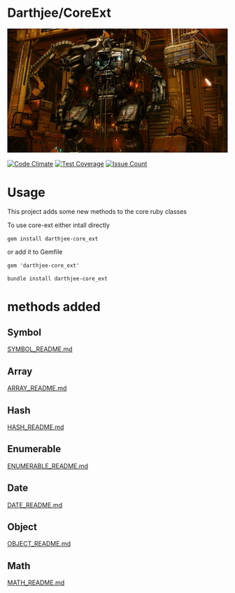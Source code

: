 Darthjee/CoreExt
========

![core_ext](https://raw.githubusercontent.com/darthjee/core_ext/master/mech.jpg)

[![Code Climate](https://codeclimate.com/github/darthjee/core_ext/badges/gpa.svg)](https://codeclimate.com/github/darthjee/core_ext)
[![Test Coverage](https://codeclimate.com/github/darthjee/core_ext/badges/coverage.svg)](https://codeclimate.com/github/darthjee/core_ext/coverage)
[![Issue Count](https://codeclimate.com/github/darthjee/core_ext/badges/issue_count.svg)](https://codeclimate.com/github/darthjee/core_ext)

# Usage
This project adds some new methods to the core ruby classes

To use core-ext either intall directly

```console
gem install darthjee-core_ext
```

or add it to Gemfile

```
gem 'darthjee-core_ext'
```

```console
bundle install darthjee-core_ext
```

# methods added

## Symbol
[SYMBOL_README.md](SYMBOL_README.md)
## Array
[ARRAY_README.md](ARRAY_README.md)
## Hash
[HASH_README.md](HASH_README.md)
## Enumerable
[ENUMERABLE_README.md](ENUMERABLE_README.md)
## Date
[DATE_README.md](DATE_README.md)
## Object
[OBJECT_README.md](OBJECT_README.md)
## Math
[MATH_README.md](MATH_README.md)
